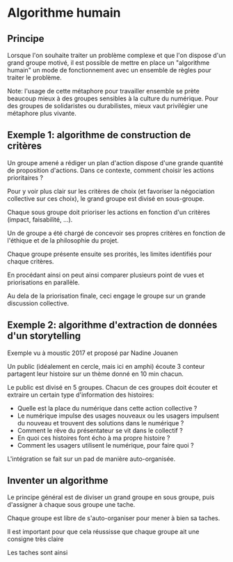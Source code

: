 # Algorithme humain

## Principe

Lorsque l'on souhaite traiter un problème complexe et que l'on dispose d'un grand groupe motivé, il est possible de mettre en place un "algorithme humain" un mode de fonctionnement avec un ensemble de règles pour traiter le problème.

Note: l'usage de cette métaphore pour travailler ensemble se prète beaucoup mieux à des groupes sensibles à la culture du numérique. Pour des groupes de solidaristes ou durabilistes, mieux vaut privilégier une métaphore plus vivante.

## Exemple 1: algorithme de construction de critères

Un groupe amené a rédiger un plan d'action dispose d'une grande quantité de proposition d'actions. Dans ce contexte, comment choisir les actions prioritaires ?

Pour y voir plus clair sur les critères de choix (et favoriser la négociation collective sur ces choix), le grand groupe est divisé en sous-groupe.

Chaque sous groupe doit prioriser les actions en fonction d'un critères (impact, faisabilité, ...).

Un de groupe a été chargé de concevoir ses propres critères en fonction de l'éthique et de la philosophie du projet.

Chaque groupe présente ensuite ses prorités, les limites identifiés pour chaque critères.

En procédant ainsi on peut ainsi comparer plusieurs point de vues et priorisations en parallèle.

Au dela de la priorisation finale, ceci engage le groupe sur un grande discussion collective.

## Exemple 2: algorithme d'extraction de données d'un storytelling

Exemple vu à moustic 2017 et proposé par Nadine Jouanen

Un public (idéalement en cercle, mais ici en amphi) écoute
3 conteur partagent leur histoire sur un thème donné en 10 min chacun.

Le public est divisé en 5 groupes. Chacun de ces groupes doit écouter et extraire un certain type d'information des histoires:

- Quelle est la place du numérique dans cette action collective ?
- Le numérique impulse des usages nouveaux ou les usagers impulsent du nouveau et trouvent des solutions dans le numérique ?
- Comment le rêve du présentateur se vit dans le collectif ?
- En quoi ces histoires font écho à ma propre histoire ?
- Comment les usagers utilisent le numérique, pour faire quoi ? 

L'intégration se fait sur un pad de manière auto-organisée.

## Inventer un algorithme

Le principe général est de diviser un grand groupe en sous groupe, puis d'assigner à chaque sous groupe une tache. 

Chaque groupe est libre de s'auto-organiser pour mener à bien sa taches.

Il est important pour que cela réussisse que chaque groupe ait une consigne très claire

Les taches sont ainsi 
